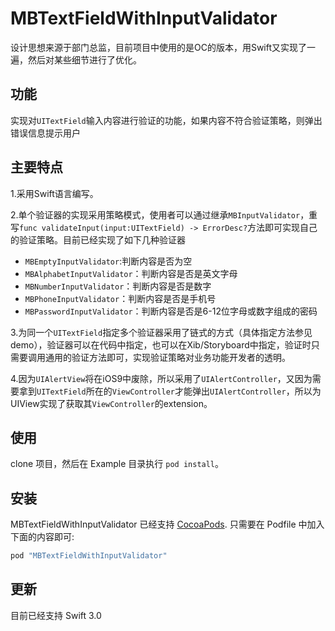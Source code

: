 # MBTextFieldWithInputValidator

设计思想来源于部门总监，目前项目中使用的是OC的版本，用Swift又实现了一遍，然后对某些细节进行了优化。

## 功能

实现对`UITextField`输入内容进行验证的功能，如果内容不符合验证策略，则弹出错误信息提示用户

## 主要特点

1.采用Swift语言编写。

2.单个验证器的实现采用策略模式，使用者可以通过继承`MBInputValidator`，重写`func validateInput(input:UITextField) -> ErrorDesc?`方法即可实现自己的验证策略。目前已经实现了如下几种验证器

- `MBEmptyInputValidator`:判断内容是否为空
- `MBAlphabetInputValidator`：判断内容是否是英文字母
- `MBNumberInputValidator`：判断内容是否是数字
- `MBPhoneInputValidator`：判断内容是否是手机号
- `MBPasswordInputValidator`：判断内容是否是6-12位字母或数字组成的密码

3.为同一个`UITextField`指定多个验证器采用了链式的方式（具体指定方法参见demo），验证器可以在代码中指定，也可以在Xib/Storyboard中指定，验证时只需要调用通用的验证方法即可，实现验证策略对业务功能开发者的透明。
 
4.因为`UIAlertView`将在iOS9中废除，所以采用了`UIAlertController`，又因为需要拿到`UITextField`所在的`ViewController`才能弹出`UIAlertController`，所以为UIView实现了获取其`ViewController`的extension。

## 使用

clone 项目，然后在 Example 目录执行 `pod install`。


## 安装

MBTextFieldWithInputValidator 已经支持 [CocoaPods](http://cocoapods.org). 只需要在 Podfile 中加入下面的内容即可:

```ruby
pod "MBTextFieldWithInputValidator"
```

## 更新

目前已经支持 Swift 3.0
